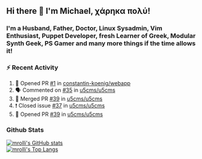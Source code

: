 ## Hi there 👋 I'm Michael, χάρηκα πολύ!

<!--
**mrolli/mrolli** is a ✨ _special_ ✨ repository because its `README.md` (this file) appears on your GitHub profile.

Here are some ideas to get you started:

- 🔭 I’m currently working on ...
- 🌱 I’m currently learning ...
- 👯 I’m looking to collaborate on ...
- 🤔 I’m looking for help with ...
- 💬 Ask me about ...
- 📫 How to reach me: ...
- 😄 Pronouns: ...
- ⚡ Fun fact: ...
-->

### I'm a Husband, Father, Doctor, Linux Sysadmin, Vim Enthusiast, Puppet Developer, fresh Learner of Greek, Modular Synth Geek, PS Gamer and many more things if the time allows it!

### :zap: Recent Activity

<!--START_SECTION:activity-->
1. 💪 Opened PR [#1](https://github.com/constantin-koenig/webapp/pull/1) in [constantin-koenig/webapp](https://github.com/constantin-koenig/webapp)
2. 🗣 Commented on [#35](https://github.com/u5cms/u5cms/issues/35) in [u5cms/u5cms](https://github.com/u5cms/u5cms)
3. 🎉 Merged PR [#39](https://github.com/u5cms/u5cms/pull/39) in [u5cms/u5cms](https://github.com/u5cms/u5cms)
4. ❗️ Closed issue [#37](https://github.com/u5cms/u5cms/issues/37) in [u5cms/u5cms](https://github.com/u5cms/u5cms)
5. 💪 Opened PR [#39](https://github.com/u5cms/u5cms/pull/39) in [u5cms/u5cms](https://github.com/u5cms/u5cms)
<!--END_SECTION:activity-->

### Github Stats
[![mrolli's GitHub stats](https://github-readme-stats.vercel.app/api?username=mrolli&count_private=true&show_icons=true&theme=onedark)](https://github.com/anuraghazra/github-readme-stats)  
[![mrolli's Top Langs](https://github-readme-stats.vercel.app/api/top-langs/?username=mrolli&count_private=true&theme=onedark&hide=c%2B%2B,c,html,cmake,makefile&layout=compact)](https://github.com/anuraghazra/github-readme-stats)
